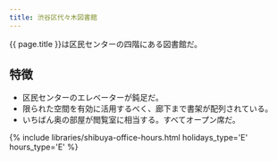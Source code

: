 ```yaml
---
title: 渋谷区代々木図書館
---
```


{{ page.title }}は区民センターの四階にある図書館だ。

## 特徴

* 区民センターのエレベーターが鈍足だ。
* 限られた空間を有効に活用するべく、廊下まで書架が配列されている。
* いちばん奥の部屋が閲覧室に相当する。すべてオープン席だ。

{% include libraries/shibuya-office-hours.html holidays_type='E' hours_type='E' %}
